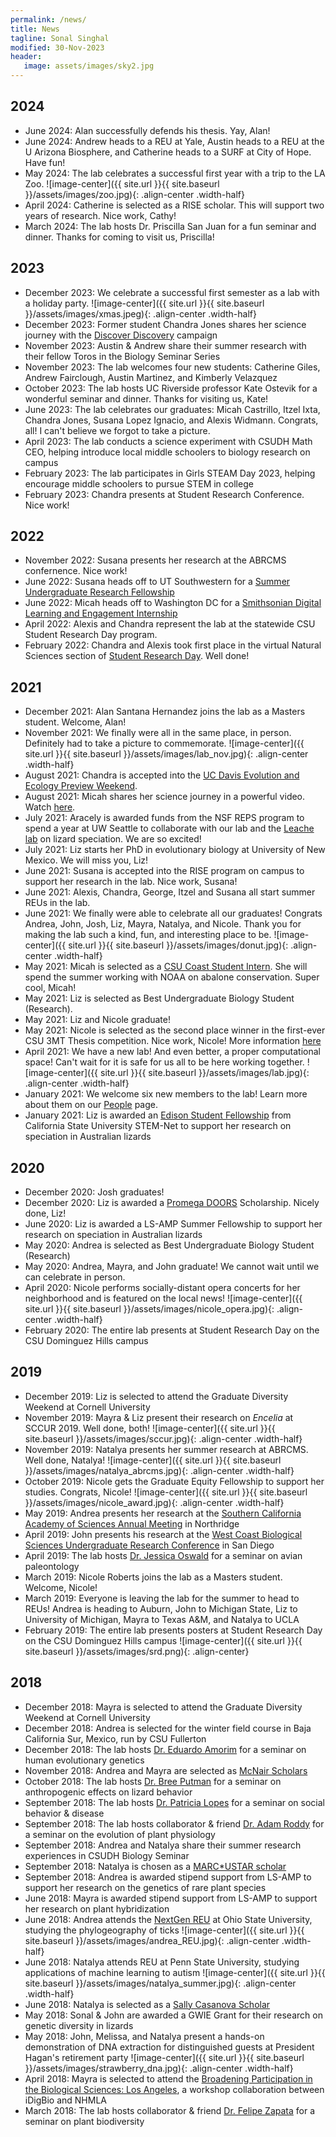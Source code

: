 ```yaml
---
permalink: /news/
title: News
tagline: Sonal Singhal
modified: 30-Nov-2023
header:
   image: assets/images/sky2.jpg
---
```


## 2024
- June 2024: Alan successfully defends his thesis. Yay, Alan!
- June 2024: Andrew heads to a REU at Yale, Austin heads to a REU at the U Arizona Biosphere, and Catherine heads to a SURF at City of Hope. Have fun!
- May 2024: The lab celebrates a successful first year with a trip to the LA Zoo.
  ![image-center]({{ site.url }}{{ site.baseurl }}/assets/images/zoo.jpg){: .align-center .width-half}
- April 2024: Catherine is selected as a RISE scholar. This will support two years of research. Nice work, Cathy!
- March 2024: The lab hosts Dr. Priscilla San Juan for a fun seminar and dinner. Thanks for coming to visit us, Priscilla!


## 2023
- December 2023: We celebrate a successful first semester as a lab with a holiday party. 
  ![image-center]({{ site.url }}{{ site.baseurl }}/assets/images/xmas.jpeg){: .align-center .width-half}
- December 2023: Former student Chandra Jones shares her science journey with the [Discover Discovery](https://discoverdiscovery.com/videos/chandra-jones/) campaign
- November 2023: Austin & Andrew share their summer research with their fellow Toros in the Biology Seminar Series
- November 2023: The lab welcomes four new students: Catherine Giles, Andrew Fairclough, Austin Martinez, and Kimberly Velazquez
- October 2023: The lab hosts UC Riverside professor Kate Ostevik for a wonderful seminar and dinner. Thanks for visiting us, Kate!
- June 2023: The lab celebrates our graduates: Micah Castrillo, Itzel Ixta, Chandra Jones, Susana Lopez Ignacio, and Alexis Widmann. Congrats, all! I can't believe we forgot to take a picture.
- April 2023: The lab conducts a science experiment with CSUDH Math CEO, helping introduce local middle schoolers to biology research on campus
- February 2023: The lab participates in Girls STEAM Day 2023, helping encourage middle schoolers to pursue STEM in college
- February 2023: Chandra presents at Student Research Conference. Nice work!

## 2022
- November 2022: Susana presents her research at the ABRCMS confernence. Nice work!
- June 2022: Susana heads off to UT Southwestern for a [Summer Undergraduate Research Fellowship](https://www.utsouthwestern.edu/education/graduate-school/research-opportunities/surf/)
- June 2022: Micah heads off to Washington DC for a [Smithsonian Digital Learning and Engagement Internship](https://affiliations.si.edu/smithsonian-digital-learning-and-engagement-internship/)
- April 2022: Alexis and Chandra represent the lab at the statewide CSU Student Research Day program.
- February 2022: Chandra and Alexis took first place in the virtual Natural Sciences section of [Student Research Day](https://news.csudh.edu/student-research-day-2022/). Well done! 

## 2021
- December 2021: Alan Santana Hernandez joins the lab as a Masters student. Welcome, Alan!
- November 2021: We finally were all in the same place, in person. Definitely had to take a picture to commemorate.
  ![image-center]({{ site.url }}{{ site.baseurl }}/assets/images/lab_nov.jpg){: .align-center .width-half}
- August 2021: Chandra is accepted into the [UC Davis Evolution and Ecology Preview Weekend](https://eegradpreview.weebly.com/). 
- August 2021: Micah shares her science journey in a powerful video. Watch [here](https://www.youtube.com/watch?v=U0dY8ZYh8Lg&ab_channel=DanielYim).
- July 2021: Aracely is awarded funds from the NSF REPS program to spend a year at UW Seattle to collaborate with our lab and the [Leache lab](https://faculty.washington.edu/leache/wordpress/) on lizard speciation. We are so excited!
- July 2021: Liz starts her PhD in evolutionary biology at University of New Mexico. We will miss you, Liz!
- June 2021: Susana is accepted into the RISE program on campus to support her research in the lab. Nice work, Susana!
- June 2021: Alexis, Chandra, George, Itzel and Susana all start summer REUs in the lab. 
- June 2021: We finally were able to celebrate all our graduates! Congrats Andrea, John, Josh, Liz, Mayra, Natalya, and Nicole. Thank you for making the lab such a kind, fun, and interesting place to be.
	![image-center]({{ site.url }}{{ site.baseurl }}/assets/images/donut.jpg){: .align-center .width-half}
- May 2021: Micah is selected as a [CSU Coast Student Intern](https://www2.calstate.edu/impact-of-the-csu/research/coast/funding/Pages/Internships-summer-2021.aspx). She will spend the summer working with NOAA on abalone conservation. Super cool, Micah!
- May 2021: Liz is selected as Best Undergraduate Biology Student (Research).
- May 2021: Liz and Nicole graduate!
- May 2021: Nicole is selected as the second place winner in the first-ever CSU 3MT Thesis competition. Nice work, Nicole! More information [here](https://news.csudh.edu/nicoleroberts-graduate-second-statewide/)
- April 2021: We have a new lab! And even better, a proper computational space! Can't wait for it is safe for us all to be here working together.
  ![image-center]({{ site.url }}{{ site.baseurl }}/assets/images/lab.jpg){: .align-center .width-half}
- January 2021: We welcome six new members to the lab! Learn more about them on our [People](https://singhallab.org/people/) page. 
- January 2021: Liz is awarded an [Edison Student Fellowship](https://www2.calstate.edu/impact-of-the-csu/research/stem-net/Pages/2021-Edison-Student-Research-Fellowship-Symposium.aspx) from California State University STEM-Net to support her research on speciation in Australian lizards 

## 2020
- December 2020: Josh graduates! 
- December 2020: Liz is awarded a [Promega DOORS](https://www.promega.com/c/programs/doors-program/) Scholarship. Nicely done, Liz!
- June 2020: Liz is awarded a LS-AMP Summer Fellowship to support her research on speciation in Australian lizards
- May 2020: Andrea is selected as Best Undergraduate Biology Student (Research)
- May 2020: Andrea, Mayra, and John graduate! We cannot wait until we can celebrate in person.
- April 2020: Nicole performs socially-distant opera concerts for her neighborhood and is featured on the local news!
	![image-center]({{ site.url }}{{ site.baseurl }}/assets/images/nicole_opera.jpg){: .align-center .width-half}
- February 2020: The entire lab presents at Student Research Day on the CSU Dominguez Hills campus

## 2019
- December 2019: Liz is selected to attend the Graduate Diversity Weekend at Cornell University
- November 2019: Mayra & Liz present their research on _Encelia_ at SCCUR 2019. Well done, both!
	![image-center]({{ site.url }}{{ site.baseurl }}/assets/images/sccur.jpg){: .align-center .width-half}
- November 2019: Natalya presents her summer research at ABRCMS. Well done, Natalya!
	![image-center]({{ site.url }}{{ site.baseurl }}/assets/images/natalya_abrcms.jpg){: .align-center .width-half}
- October 2019: Nicole gets the Graduate Equity Fellowship to support her studies. Congrats, Nicole!
   ![image-center]({{ site.url }}{{ site.baseurl }}/assets/images/nicole_award.jpg){: .align-center .width-half}
- May 2019: Andrea presents her research at the [Southern California Academy of Sciences Annual Meeting](https://scas.nhm.org/annual-meeting/) in Northridge
- April 2019: John presents his research at the [West Coast Biological Sciences Undergraduate Research Conference](https://www.sandiego.edu/cas/biology/wcbsur-conference/) in San Diego
- April 2019: The lab hosts [Dr. Jessica Oswald](https://jessicaoswald.weebly.com/) for a seminar on avian paleontology
- March 2019: Nicole Roberts joins the lab as a Masters student. Welcome, Nicole!
- March 2019: Everyone is leaving the lab for the summer to head to REUs! Andrea is heading to Auburn, John to Michigan State, Liz to University of Michigan, Mayra to Texas A&M, and Natalya to UCLA	 
- February 2019: The entire lab presents posters at Student Research Day on the CSU Dominguez Hills campus
   ![image-center]({{ site.url }}{{ site.baseurl }}/assets/images/srd.png){: .align-center}

## 2018
- December 2018: Mayra is selected to attend the Graduate Diversity Weekend at Cornell University
- December 2018: Andrea is selected for the winter field course in Baja California Sur, Mexico, run by CSU Fullerton
- December 2018: The lab hosts [Dr. Eduardo Amorim](https://scholar.google.com/citations?user=6UhVyUEAAAAJ&hl=en) for a seminar on human evolutionary genetics
- November 2018: Andrea and Mayra are selected as [McNair Scholars](https://www.csudh.edu/mcnair/)
- October 2018: The lab hosts [Dr. Bree Putman](https://www.breeputman.com/) for a seminar on anthropogenic effects on lizard behavior
- September 2018: The lab hosts [Dr. Patricia Lopes](http://www.patriciaclopes.com/) for a seminar on social behavior & disease
- September 2018: The lab hosts collaborator & friend [Dr. Adam Roddy](http://www.adamroddy.com) for a seminar on the evolution  of plant physiology
- September 2018: Andrea and Natalya share their summer research experiences in CSUDH Biology Seminar
- September 2018: Natalya is chosen as a [MARC\*USTAR scholar](https://www.csudh.edu/rise-ustar/program-description/marc-ustar/)
- September 2018: Andrea is awarded stipend support from LS-AMP to support her research on the genetics of rare plant species
- June 2018: Mayra is awarded stipend support from LS-AMP to support her research on plant hybridization
- June 2018: Andrea attends the [NextGen REU](https://eeob.osu.edu/next-gen) at Ohio State University, studying the phylogeography of ticks
  ![image-center]({{ site.url }}{{ site.baseurl }}/assets/images/andrea_REU.jpg){: .align-center .width-half}
- June 2018: Natalya attends REU at Penn State University, studying applications of machine learning to autism
  ![image-center]({{ site.url }}{{ site.baseurl }}/assets/images/natalya_summer.jpg){: .align-center .width-half}
- June 2018: Natalya is selected as a [Sally Casanova Scholar](https://news.csudh.edu/sally-casanova-2018/)
- May 2018: Sonal & John are awarded a GWIE Grant for their research on genetic diversity in lizards
- May 2018: John, Melissa, and Natalya present a hands-on demonstration of DNA extraction for distinguished guests at President Hagan's retirement party
  ![image-center]({{ site.url }}{{ site.baseurl }}/assets/images/strawberry_dna.jpg){: .align-center .width-half}
- April 2018: Mayra is selected to attend the [Broadening Participation in the Biological Sciences: Los Angeles](https://www.idigbio.org/content/broadening-participation-biological-sciences-los-angeles), a workshop collaboration between iDigBio and NHMLA
- March 2018: The lab hosts collaborator & friend [Dr. Felipe Zapata](http://zapatalab.org/) for a seminar on plant biodiversity
